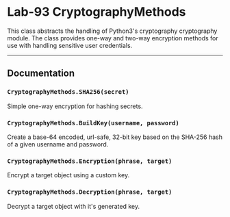 # Lab-93 CryptographyMethods
This class abstracts the handling of Python3's cryptography cryptography module.  The class provides one-way and two-way encryption methods for use with handling sensitive user credentials.

---

## Documentation
### ```CryptographyMethods.SHA256(secret)```  
Simple one-way encryption for hashing secrets.

### ```CryptographyMethods.BuildKey(username, password)```  
Create a base-64 encoded, url-safe, 32-bit key based on the SHA-256 hash
of a given username and password.

### ```CryptographyMethods.Encryption(phrase, target)```  
Encrypt a target object using a custom key.

### ```CryptographyMethods.Decryption(phrase, target)```  
Decrypt a target object with it's generated key.